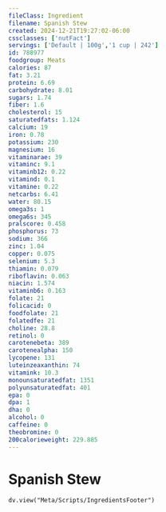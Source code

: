 ```yaml
---
fileClass: Ingredient
filename: Spanish Stew
created: 2024-12-21T19:27:02-06:00
cssclasses: ['nutFact']
servings: ['Default | 100g','1 cup | 242']
id: 788977
foodgroup: Meats
calories: 87
fat: 3.21
protein: 6.69
carbohydrate: 8.01
sugars: 1.74
fiber: 1.6
cholesterol: 15
saturatedfats: 1.124
calcium: 19
iron: 0.78
potassium: 230
magnesium: 16
vitaminarae: 39
vitaminc: 9.1
vitaminb12: 0.22
vitamind: 0.1
vitamine: 0.22
netcarbs: 6.41
water: 80.15
omega3s: 1
omega6s: 345
pralscore: 0.458
phosphorus: 73
sodium: 366
zinc: 1.04
copper: 0.075
selenium: 5.3
thiamin: 0.079
riboflavin: 0.063
niacin: 1.574
vitaminb6: 0.163
folate: 21
folicacid: 0
foodfolate: 21
folatedfe: 21
choline: 28.8
retinol: 0
carotenebeta: 389
carotenealpha: 150
lycopene: 131
luteinzeaxanthin: 74
vitamink: 10.3
monounsaturatedfat: 1351
polyunsaturatedfat: 401
epa: 0
dpa: 1
dha: 0
alcohol: 0
caffeine: 0
theobromine: 0
200calorieweight: 229.885
---
```


# Spanish Stew

```dataviewjs
dv.view("Meta/Scripts/IngredientsFooter")
```